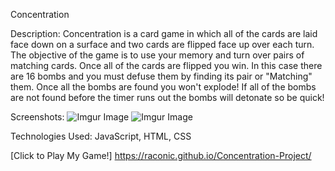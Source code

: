 Concentration

Description: Concentration is a card game in which all of the cards are laid face down on a surface and two cards are flipped face up over each turn. The objective of the game is to use your memory and turn over pairs of matching cards. Once all of the cards are flipped you win.
In this case there are 16 bombs and you must defuse them by finding its pair or "Matching" them. Once all the bombs are found you won't explode! If all of the bombs are not found before the timer runs out the bombs will detonate so be quick!

Screenshots: ![Imgur Image](https://i.imgur.com/zQMWzIY.png)  ![Imgur Image](https://i.imgur.com/1WZzGDT.png)

Technologies Used: JavaScript, HTML, CSS

[Click to Play My Game!] https://raconic.github.io/Concentration-Project/

